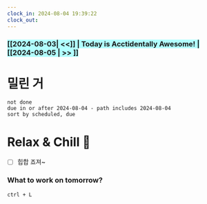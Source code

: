 ```yaml
---
clock_in: 2024-08-04 19:39:22
clock_out: 
---
```

### <span style="background:#b1ffff">[[2024-08-03| <<]] | Today is Acctidentally Awesome! | [[2024-08-05 | >> ]]</span>

# 밀린 거
```tasks
not done 
due in or after 2024-08-04 - path includes 2024-08-04 
sort by scheduled, due
```

# Relax & Chill 🍻
- [ ] 힙합 죠져~



### What to work on tomorrow?
`ctrl + L`
